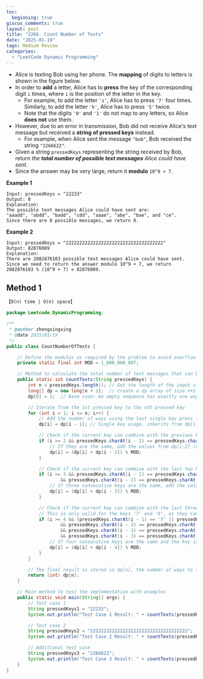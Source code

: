 ```yaml
---
toc:
  beginning: true
giscus_comments: true
layout: post
title: "2266. Count Number of Texts"
date: "2025-01-19"
tags: Medium Review
categories:
  - "LeetCode Dynamic Programming"
---
```


- Alice is texting Bob using her phone. The **mapping** of digits to letters is shown in the figure below.
- In order to **add** a letter, Alice has to **press** the key of the corresponding digit `i` times, where `i` is the position of the letter in the key.
  - For example, to add the letter `'s'`, Alice has to press `'7'` four times. Similarly, to add the letter `'k'`, Alice has to press `'5'` twice.
  - Note that the digits `'0'` and `'1'` do not map to any letters, so Alice **does not** use them.
- However, due to an error in transmission, Bob did not receive Alice's text message but received a **string of pressed keys** instead.
  - For example, when Alice sent the message `"bob"`, Bob received the string `"2266622"`.
- Given a string `pressedKeys` representing the string received by Bob, return *the **total number of possible text messages** Alice could have sent*.
- Since the answer may be very large, return it **modulo** `10^9 + 7`.

**Example 1**

```
Input: pressedKeys = "22233"
Output: 8
Explanation:
The possible text messages Alice could have sent are:
"aaadd", "abdd", "badd", "cdd", "aaae", "abe", "bae", and "ce".
Since there are 8 possible messages, we return 8.
```

**Example 2**

```
Input: pressedKeys = "222222222222222222222222222222222222"
Output: 82876089
Explanation:
There are 2082876103 possible text messages Alice could have sent.
Since we need to return the answer modulo 10^9 + 7, we return 2082876103 % (10^9 + 7) = 82876089.
```

## Method 1

```tex
【O(n) time | O(n) space】
```

```java
package Leetcode.DynamicProgramming;

/**
 * @author zhengxingxing
 * @date 2025/01/19
 */
public class CountNumberOfTexts {

    // Define the modulus as required by the problem to avoid overflow
    private static final int MOD = 1_000_000_007;

    // Method to calculate the total number of text messages that can be formed
    public static int countTexts(String pressedKeys) {
        int n = pressedKeys.length(); // Get the length of the input string pressedKeys
        long[] dp = new long[n + 1];  // Create a dp array of size n+1 to store results for subproblems
        dp[0] = 1;  // Base case: An empty sequence has exactly one way to form it (do nothing)

        // Iterate from the 1st pressed key to the nth pressed key
        for (int i = 1; i <= n; i++) {
            // Add the number of ways using the last single key press (always valid)
            dp[i] = dp[i - 1]; // Single key usage, inherits from dp[i-1]

            // Check if the current key can combine with the previous key
            if (i >= 2 && pressedKeys.charAt(i - 1) == pressedKeys.charAt(i - 2)) {
                // If they are the same, add the values from dp[i-2] (combining two keys)
                dp[i] = (dp[i] + dp[i - 2]) % MOD;
            }

            // Check if the current key can combine with the last two keys (three keys total)
            if (i >= 3 && pressedKeys.charAt(i - 1) == pressedKeys.charAt(i - 2)
                    && pressedKeys.charAt(i - 2) == pressedKeys.charAt(i - 3)) {
                // If three consecutive keys are the same, add the values from dp[i-3]
                dp[i] = (dp[i] + dp[i - 3]) % MOD;
            }

            // Check if the current key can combine with the last three keys (four keys total)
            // This is only valid for the keys '7' and '9', as they can form up to 4-letter combinations
            if (i >= 4 && (pressedKeys.charAt(i - 1) == '7' || pressedKeys.charAt(i - 1) == '9')
                    && pressedKeys.charAt(i - 1) == pressedKeys.charAt(i - 2)
                    && pressedKeys.charAt(i - 2) == pressedKeys.charAt(i - 3)
                    && pressedKeys.charAt(i - 3) == pressedKeys.charAt(i - 4)) {
                // If four consecutive keys are the same and the key is 7 or 9, add the values from dp[i-4]
                dp[i] = (dp[i] + dp[i - 4]) % MOD;
            }
        }

        // The final result is stored in dp[n], the number of ways to form messages from the entire string
        return (int) dp[n];
    }

    // Main method to test the implementation with examples
    public static void main(String[] args) {
        // Test case 1
        String pressedKeys1 = "22233";
        System.out.println("Test Case 1 Result: " + countTexts(pressedKeys1)); // Expected output: 8

        // Test case 2
        String pressedKeys2 = "222222222222222222222222222222222222";
        System.out.println("Test Case 2 Result: " + countTexts(pressedKeys2)); // Expected output: 82876089

        // Additional test case
        String pressedKeys3 = "2266622";
        System.out.println("Test Case 3 Result: " + countTexts(pressedKeys3)); // Expected output depends on the pattern
    }
}

```





